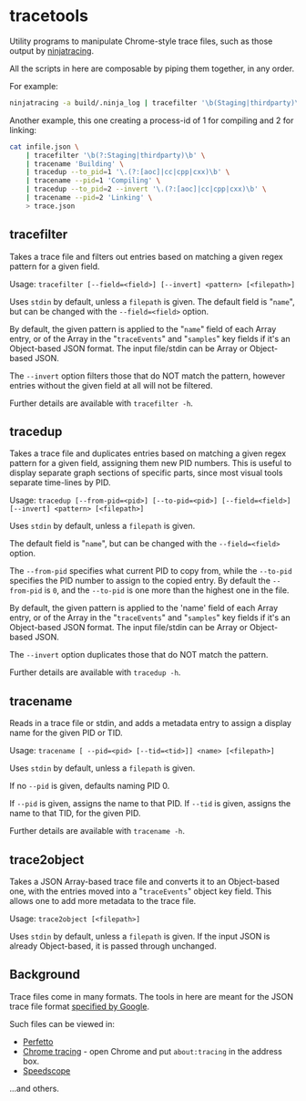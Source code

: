 # tracetools
Utility programs to manipulate Chrome-style trace files, such as those output by [ninjatracing](https://github.com/nico/ninjatracing).

All the scripts in here are composable by piping them together, in any order.

For example:
```bash
ninjatracing -a build/.ninja_log | tracefilter '\b(Staging|thirdparty)\b' | trace2object > trace.json
```

Another example, this one creating a process-id of 1 for compiling and 2 for linking:
```bash
cat infile.json \
    | tracefilter '\b(?:Staging|thirdparty)\b' \
    | tracename 'Building' \
    | tracedup --to_pid=1 '\.(?:[aoc]|cc|cpp|cxx)\b' \
    | tracename --pid=1 'Compiling' \
    | tracedup --to_pid=2 --invert '\.(?:[aoc]|cc|cpp|cxx)\b' \
    | tracename --pid=2 'Linking' \
    > trace.json
```

## tracefilter

Takes a trace file and filters out entries based on matching a given regex pattern for a given field.

Usage: `tracefilter [--field=<field>] [--invert] <pattern> [<filepath>]`

Uses `stdin` by default, unless a `filepath` is given. The default field is "`name`", but can
be changed with the `--field=<field>` option.

By default, the given pattern is applied to the "`name`" field of each Array
entry, or of the Array in the "`traceEvents`" and "`samples`" key fields if it's
an Object-based JSON format. The input file/stdin can be Array or Object-based JSON.

The `--invert` option filters those that do NOT match the pattern, however entries without
the given field at all will not be filtered.

Further details are available with `tracefilter -h`.


## tracedup

Takes a trace file and duplicates entries based on matching a given regex pattern for a given field,
assigning them new PID numbers. This is useful to display separate graph sections of specific parts,
since most visual tools separate time-lines by PID.

Usage: `tracedup [--from-pid=<pid>] [--to-pid=<pid>] [--field=<field>] [--invert] <pattern> [<filepath>]`

Uses `stdin` by default, unless a `filepath` is given.

The default field is "`name`", but can be changed with the `--field=<field>` option.

The `--from-pid` specifies what current PID to copy from, while the `--to-pid`
specifies the PID number to assign to the copied entry. By default the `--from-pid`
is `0`, and the `--to-pid` is one more than the highest one in the file.

By default, the given pattern is applied to the 'name' field of each Array
entry, or of the Array in the "`traceEvents`" and "`samples`" key fields if it's
an Object-based JSON format. The input file/stdin can be Array or Object-based JSON.

The `--invert` option duplicates those that do NOT match the pattern.

Further details are available with `tracedup -h`.


## tracename

Reads in a trace file or stdin, and adds a metadata entry to assign a display name
for the given PID or TID.

Usage: `tracename [ --pid=<pid> [--tid=<tid>]] <name> [<filepath>]`

Uses `stdin` by default, unless a `filepath` is given.

If no `--pid` is given, defaults naming PID 0.

If `--pid` is given, assigns the name to that PID.
If `--tid` is given, assigns the name to that TID, for the given PID.

Further details are available with `tracename -h`.


## trace2object

Takes a JSON Array-based trace file and converts it to an Object-based one, with the
entries moved into a "`traceEvents`" object key field. This allows one to add more
metadata to the trace file.

Usage: `trace2object [<filepath>]`

Uses `stdin` by default, unless a `filepath` is given. If the input JSON is already
Object-based, it is passed through unchanged.


## Background

Trace files come in many formats. The tools in here are meant for the JSON trace file
format [specified by Google](https://docs.google.com/document/d/1CvAClvFfyA5R-PhYUmn5OOQtYMH4h6I0nSsKchNAySU/preview).

Such files can be viewed in:
* [Perfetto](https://ui.perfetto.dev/)
* [Chrome tracing](chrome://tracing/) - open Chrome and put `about:tracing` in the address box.
* [Speedscope](https://www.speedscope.app)

...and others.
